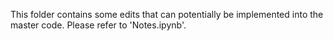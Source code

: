 This folder contains some edits that can potentially be implemented into the master code. Please refer to 'Notes.ipynb'.
